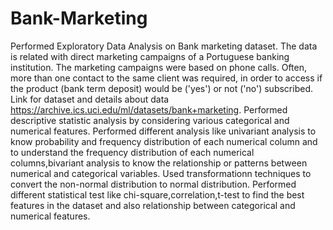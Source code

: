 # Bank-Marketing


Performed Exploratory Data Analysis on Bank marketing dataset. The data is related with direct marketing campaigns of a Portuguese banking institution. The marketing campaigns were based on phone calls. Often, more than one contact to the same client was required, in order to access if the product (bank term deposit) would be ('yes') or not ('no') subscribed.
Link for dataset and details about data https://archive.ics.uci.edu/ml/datasets/bank+marketing.
Performed descriptive statistic analysis by considering various categorical and numerical features.
Performed different analysis like univariant analysis to know probability and frequency distribution of each numerical column and to understand the frequency distribution of each numerical columns,bivariant analysis to know the relationship or patterns between numerical and categorical variables.
Used transformationn techniques to convert the non-normal distribution to normal distribution.
Performed different statistical test like chi-square,correlation,t-test to find the best features in the dataset and also relationship between categorical and numerical features.
